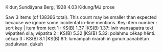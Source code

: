 Kiduᶇ Sundāyana	Berg, 1928	4.03	Kidung/MJ prose

Saw 3 items (of 138366 total). This count may be smaller than expected because we ignore some incidental in-line mentions.
Key: item number : sort key | item from text
1 : KS(B) 1.37 |KS(B) 1.37: lwir waṅsapatra teki wipatiteṅ sila;  wipatita
2 : KS(B) 5.32 |KS(B) 5.32: polahmu cĕkap hĕnti.  cĕkap
3 : KS(B) 8.1 |KS(B) 8.1: lumampah ṅrarah iṅ gunuṅ paṅabĕtan paḍukwan.  ḍukuh
